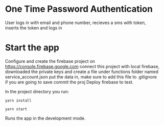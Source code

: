 # One Time Password Authentication

User logs in with email and phone number, recieves a sms with token, inserts the token and logs in

# Start the app
Configure and create the firebase project on https://console.firebase.google.com connect this project with local firebase, downloaded the private keys and create a file under functions folder named service_account.json put the data in, make sure to add this file to .gitignore if you are going to save commit the proj
Deploy firebase to test.

In the project directory you run:

`yarn install`

`yarn start`

Runs the app in the development mode.
